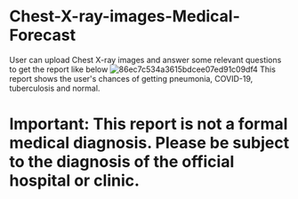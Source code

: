 # Chest-X-ray-images-Medical-Forecast
User can upload Chest X-ray images and answer some relevant questions to get the report like below
![86ec7c534a3615bdcee07ed91c09df4](https://user-images.githubusercontent.com/78743864/158471678-7bf9abde-35f1-4350-a453-e0f73a4ec643.png)
This report shows the user's chances of getting pneumonia, COVID-19, tuberculosis and normal.
# Important: This report is not a formal medical diagnosis. Please be subject to the diagnosis of the official hospital or clinic.
